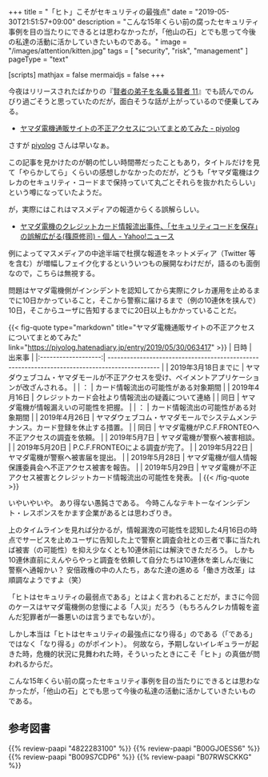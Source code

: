 +++
title = "「ヒト」こそがセキュリティの最強点"
date =  "2019-05-30T21:51:57+09:00"
description = "こんな15年くらい前の腐ったセキュリティ事例を目の当たりにできるとは思わなかったが，「他山の石」とでも思って今後の私達の活動に活かしていきたいものである。"
image = "/images/attention/kitten.jpg"
tags = [ "security", "risk", "management" ]
pageType = "text"

[scripts]
  mathjax = false
  mermaidjs = false
+++

今夜はリリースされたばかりの『[賢者の弟子を名乗る賢者 11](https://www.amazon.co.jp/exec/obidos/ASIN/B07RWSCKKG/baldandersinf-22/)』でも読んでのんびり過ごそうと思っていたのだが，面白そうな話が上がっているので便乗してみる。

- [ヤマダ電機通販サイトの不正アクセスについてまとめてみた - piyolog](https://piyolog.hatenadiary.jp/entry/2019/05/30/063417)

さすが [piyolog](https://piyolog.hatenadiary.jp/) さんは早いなぁ。

この記事を見かけたのが朝の忙しい時間帯だったこともあり，タイトルだけを見て「やらかしてら」くらいの感想しかなかったのだが，どうも「ヤマダ電機はクレカのセキュリティ・コードまで保持っていて丸ごとそれらを抜かれたらしい」という噂になっていたようだ。

が，実際にはこれはマスメディアの報道からくる誤解らしい。

- [ヤマダ電機のクレジットカード情報流出事件、「セキュリティコードを保存」の誤解広がる(篠原修司) - 個人 - Yahoo!ニュース](https://news.yahoo.co.jp/byline/shinoharashuji/20190530-00127999/)

例によってマスメディアの中途半端で杜撰な報道をネットメディア（Twitter 等を含む）が増幅しフェイク化するといういつもの展開なわけだが，語るのも面倒なので，こちらは無視する。

問題はヤマダ電機側がインシデントを認知してから実際にクレカ運用を止めるまでに10日かかっていること，そこから警察に届けるまで（例の10連休を挟んで）10日，そこからユーザに告知するまでに20日以上もかかっていることだ。

{{< fig-quote type="markdown" title="ヤマダ電機通販サイトの不正アクセスについてまとめてみた" link="https://piyolog.hatenadiary.jp/entry/2019/05/30/063417" >}}
|        日時         | 出来事                                                                                         |
|:-------------------:| ---------------------------------------------------------------------------------------------- |
| 2019年3月18日までに | ヤマダウェブコム・ヤマダモールが不正アクセスを受け、ペイメントアプリケーションが改ざんされる。 |
|         ：          | カード情報流出の可能性がある対象期間                                                           |
|    2019年4月16日    | クレジットカード会社より情報流出の疑義について連絡                                             |
|        同日         | ヤマダ電機が情報漏えいの可能性を把握。                                                         |
|         ：          | カード情報流出の可能性がある対象期間                                                           |
|    2019年4月26日    | ヤマダウェブコム・ヤマダモールでシステムメンテナンス。カード登録を休止する措置。               |
|        同日         | ヤマダ電機がP.C.F.FRONTEOへ不正アクセスの調査を依頼。                                          |
|    2019年5月7日     | ヤマダ電機が警察へ被害相談。                                                                   |
|    2019年5月20日    | P.C.F.FRONTEOによる調査が完了。                                                                |
|    2019年5月22日    | ヤマダ電機が警察へ被害届を提出。                                                               |
|    2019年5月28日    | ヤマダ電機が個人情報保護委員会へ不正アクセス被害を報告。                                       |
|    2019年5月29日    | ヤマダ電機が不正アクセス被害とクレジットカード情報流出の可能性を発表。                         |
{{< /fig-quote >}}

いやいやいや。
あり得ない愚鈍さである。
今時こんなテキトーなインシデント・レスポンスをかます企業があるとは思わざりき。

上のタイムラインを見れば分かるが，情報漏洩の可能性を認知した4月16日の時点でサービスを止めユーザに告知した上で警察と調査会社との三者で事に当たれば被害（の可能性）を抑え少なくとも10連休前には解決できただろう。
しかも10連休直前にえんやらやっと調査を依頼して自分たちは10連休を楽しんだ後に警察へ通報かい？ 安倍政権の中の人たち，あなた達の進める「働き方改革」は順調なようですよ（笑）

「ヒトはセキュリティの最弱点である」とはよく言われることだが，まさに今回のケースはヤマダ電機側の怠慢による「人災」だろう（もちろんクレカ情報を盗んだ犯罪者が一番悪いのは言うまでもないが）。

しかし本当は「ヒトはセキュリティの最強点になり得る」のである（「である」ではなく「なり得る」のがポイント）。
何故なら，予期しないイレギュラーが起きた時，危機的状況に見舞われた時，そういったときにこそ「ヒト」の真価が問われるからだ。

こんな15年くらい前の腐ったセキュリティ事例を目の当たりにできるとは思わなかったが，「他山の石」とでも思って今後の私達の活動に活かしていきたいものである。

## 参考図書

{{% review-paapi "4822283100" %}} <!-- セキュリティはなぜやぶられたのか -->
{{% review-paapi "B00GJOESS6" %}} <!-- 復活の地 -->
{{% review-paapi "B009S7CDP6" %}} <!-- ソーシャルシフト -->
{{% review-paapi "B07RWSCKKG" %}} <!-- 賢者の弟子を名乗る賢者 11 -->

